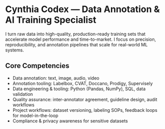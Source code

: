 
# Cynthia Codex — Data Annotation & AI Training Specialist

I turn raw data into high-quality, production-ready training sets that accelerate model performance and time-to-market. I focus on precision, reproducibility, and annotation pipelines that scale for real-world ML systems.

## Core Competencies
- Data annotation: text, image, audio, video
- Annotation tooling: Labelbox, CVAT, Doccano, Prodigy, Supervisely
- Data engineering & tooling: Python (Pandas, NumPy), SQL, data validation
- Quality assurance: inter-annotator agreement, guideline design, audit workflows
- Project workflows: dataset versioning, labeling SOPs, feedback loops for model-in-the-loop
- Compliance & privacy awareness for sensitive datasets
